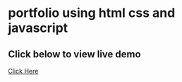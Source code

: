 # portfolio using html css and javascript

## Click below to view live demo

[Click Here](https://port-awesome.netlify.app/)
